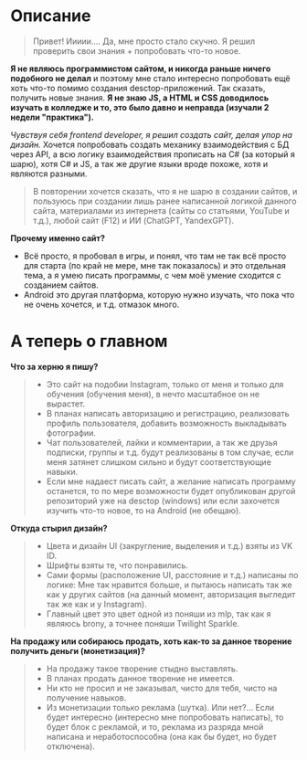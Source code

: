 # Описание
> Привет! Иииии.... Да, мне просто стало скучно.
> Я решил проверить свои знания + попробовать что-то новое.

**Я не являюсь программистом сайтом, и никогда раньше ничего подобного не делал** и поэтому мне стало интересно попробовать ещё хоть что-то помимо создания desctop-приложений. Так сказать, получить новые знания.
**Я не знаю JS, а HTML и CSS доводилось изучать в колледже и то, это было давно и неправда (изучали 2 недели "практика").**

*Чувствуя себя frontend developer, я решил создать сайт, делая упор на дизайн.*
Хочется попробовать создать механику взаимодействия с БД через API, а всю логику взаимодействия прописать на C# (за который я шарю), хотя C# и JS, а так же другие языки вроде похоже, хотя и являются разными.

> В повторении хочется сказать, что я не шарю в создании сайтов, и пользуюсь при создании лишь ранее написанной логикой данного сайта, материалами из интернета (сайты со статьями, YouTube и т.д.), любой сайт (F12) и ИИ (ChatGPT, YandexGPT).

**Прочему именно сайт?**
- Всё просто, я пробовал в игры, и понял, что там не так всё просто для старта (по край не мере, мне так показалось) и это отдельная тема, а я умею писать программы, с чем моё умение сходится с созданием сайтов.
- Android это другая платформа, которую нужно изучать, что пока что не очень хочется, и т.д. отмазок много.

# А теперь о главном
**Что за херню я пишу?**
> - Это сайт на подобии Instagram, только от меня и только для обучения (обучения меня), в нечто масштабное он не вырастет.
> - В планах написать авторизацию и регистрацию, реализовать профиль пользователя, добавить возможность выкладывать фотографии.
> - Чат пользователей, лайки и комментарии, а так же друзья подписки, группы и т.д. будут реализованы в том случае, если меня затянет слишком сильно и будут соответствующие навыки.
> - Если мне надаест писать сайт, а желание написать программу останется, то по мере возможности будет опубликован другой репозиторий уже на desctop (windows) или если захочется изучить что-то новое, то на Android (не обещаю).

**Откуда стырил дизайн?**
> - Цвета и дизайн UI (закругление, выделения и т.д.) взяты из VK ID.
> - Шрифты взяты те, что понравились.
> - Сами формы (расположение UI, расстояние и т.д.) написаны по логике: Мне так нравится больше, и пытаюсь написать так же как у других сайтов (на данный момент, авторизация выгледит так же как и у Instagram).
> - Главный цвет это цвет одной из поняши из mlp, так как я являюсь brony, а точнее поняши Twilight Sparkle.

**На продажу или собираюсь продать, хоть как-то за данное творение получить деньги (монетизация)?**
> - На продажу такое творение стыдно выставлять.
> - В планах продать данное творение не имеется.
> - Ни кто не просил и не заказывал, чисто для тебя, чисто на получение навыков.
> - Из монетизации только реклама (шутка). Или нет?... Если будет интересно (интересно мне попробовать написать), то будет блок с рекламой, и то, реклама из разряда мной написана и неработоспособна (она как бы будет, но будет отключена).
